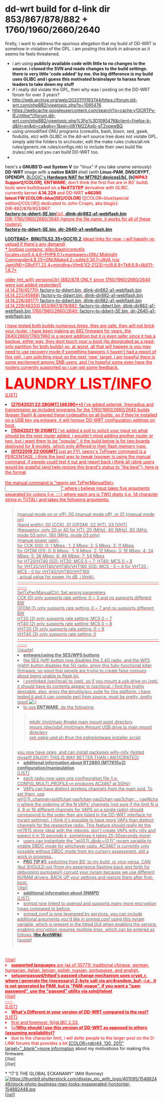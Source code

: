# dd-wrt build for d-link dir 853/867/878/882 + 1760/1960/2660/2640
firstly, i want to address the spurious allegation that my build of DD-WRT is somehow in violation of the GPL. i am posting this blurb in advance as it seems he feels threatened.
* i am using **publicly available code with little to no changes to the source. i cloned the SVN and made changes to the build settings. there is very little 'code added' by me. the big difference is my build uses GLIBC and i guess this motivated brainslayer to harass forum leaders to take down my stuff**
* if i really did violate the GPL, then why was i posting on the DD-WRT forum for over 3 years? 
* http://web.archive.org/web/20201111193744/https://forum.dd-wrt.com/phpBB2/viewtopic.php?p=1095476
* https://webcache.googleusercontent.com/search?q=cache:y13CRTPv-IEJ:https*//forum.dd-wrt.com/phpBB2/viewtopic.php%3Fp%3D1095476&client=firefox-b-d&hl=en&gl=ca&gbv=1&sei=iil8YM2ZAsjb-gT2vpewBQ
* using unmodified GNU programs (coreutils, bash, bison, sed, gawk, findutils, etc) with GLIBC in the dd-wrt source tree does not violate GPL. simply add the folders  to src/router, edit the make rules (rules/all.mk rules/generic.mk rules/configs.mk) to include their own build file (rules/<file>.mk) and you can build DD-WRT too. 
*

<p>here's a <strong>GNUBS'D-out System V</strong> (or "linux" if you take uname seriously) <strong>DD-WRT</strong> image with a <strong>native BASH</strong> shell (with <strong>Linux-PAM</strong>, <strong>DNSCRYPT</strong>, <strong>OPENDPI</strong>, <a href="https://github.com/openwrt/openwrt/commit/424a9ae128bd2045cd4bfd6e3229f2529d150a25">BLOGIC's <strong>Hardware NAT for MT7621 devices[/b[</a>, [b]<font color="red">WPA3 Support[/COLOR]</strong>, <strong>ENTWARE</strong>; don't think the first five are in BS' build). tools were built/based on a <strong>NeXTSTEP</strong> derivative with GLIBC.<br />
currently kernel <strong>4.14.229</strong> and DD-WRT <strong>v46390<br />
latest FW [COLOR=blue]SE[/COLOR]</strong> ([[COLOR=blue]special edition[/COLOR]] dedicated to John Crispin, aka blogic):<br />
DIR-882/878/853/867:<br />
<u><strong><a href="https://www.sendspace.com/file/xre67m">factory-to-ddwrt-SE.bin</a></strong>[/u], <u><strong><a href="https://www.sendspace.com/file/e4nomk">dlink-dir882-a1-webflash.bin</a></strong></u><br />
DIR-1760/1960/2660/2640 (ignore the file name, it works for all of these routers):<br />
<strong><u><a href="https://www.sendspace.com/file/gp12hv">factory-to-ddwrt-SE.bin</a></u></strong>, <u><strong><a href="https://www.sendspace.com/file/4wzg1c">dir-2640-a1-webflash.bin</a></p><p><a href="https://www.sendspace.com/file/doyuy1">LOOTBAG*</a></strong></u>, <u><strong><a href="https://www.sendspace.com/file/mxksfk">BINUTILS2.35+GCC10.2</a></strong></u> (dead links for now; i will happily re-upload if there's any demand)<br />
<strong>*</strong> lootbag contains: glibc/bash/coreutils locales+tor0.4.4.6+PHP8.0.1+manpages+GNU Midnight Commander4.8.25+GNUMake4.2+sqlite3.30.1+JAVA (via JamVM)+GRoFF1.22.4+minidlna+VIm8.1(2-2123)+tcl8.6.9+Tk8.6.9+libX11-1.6.7*</p><p>older (mt_wifi) versions[/b] (882/878 ONLY since 1760/1960/2660/2640 were just added yesterday!)<br />
(4.14.219/45770) <a href="https://www.sendspace.com/file/c3mfdx">factory-to-ddwrt.bin</a>, <a href="https://www.sendspace.com/file/h1i7hg">dlink-dir882-a1-webflash.bin</a><br />
(4.14.222/45888) <a href="https://www.sendspace.com/file/dsxn7c">factory-to-ddwrt.bin</a>, <a href="https://www.sendspace.com/file/o8v4kc">dlink-dir882-a1-webflash.bin</a><br />
(4.14.226/46177) <a href="https://www.sendspace.com/file/sflda8">factory-to-ddwrt.bin</a>, <a href="https://www.sendspace.com/file/uqdu7s">dlink-dir882-a1-webflash.bin</a><br />
(4.14.229/46333) 853/867/878/882: <a href="https://www.sendspace.com/file/bv148j">factory-to-ddwrt.bin</a>, <a href="https://www.sendspace.com/file/8fdwtk">dlink-dir882-a1-webflash.bin</a> 1760/1960/2660/2640: <a href="https://www.sendspace.com/file/ew4wb7">factory-to-ddwrt-SE.bin</a>, <a href="https://www.sendspace.com/file/6upt3q">dir-2640-a1-webflash.bin</a></p><p>i have tested both builds numerous times, they are safe. they will not brick your router. i have been making an 882 firmware for years. the 2640/2660/1760/1960 is a recent addition but it is even safer since it has a backup. either way, they dont touch your u-boot (its designated as a read-only partition for both builds) so, at worst, all that will happen is you may need to use recovery mode if something happens (i haven't had a report of this yet). i am soliciting input on the next 'new' target. i am hopeful there is some excitement among SNB users, and i'm hopeful some even have the routers currently supported so i can get some feedback.</p><p><u><strong><font size="7">LAUNDRY LIST/INFO</font></strong></u><br />
[LIST]<br />
<li><strong>[27042021 22:28GMT] (46390++) </strong>i've added asterisk, freeradius and transmission as included programs for the 1760/1960/2660/2640 builds (bigger flash) & opened these codepaths on all builds, so if they're installed on a USB key via entware, it will honour DD-WRT configuration settings on boot.</li><li><strong>[15042021 19:31GMT]</strong> i've added a poll to solicit your input on what should be the next router added. i wouldn't mind adding another router or two, but i want them to be "popular". it the build below is for two boards deployed for 8 models, which only differed in their flash memory type.</li><li><strong>[01122019 22:00GMT]</strong> just an FYI, iwpriv's TxPower command is a PERCENTAGE. i think the best way to tweak txpower is using the manual command. if people could test it out and report back i think all ralink users would be grateful (and help restore this brand's status to "the best"). here is the format</li><br />
the manual command is "iwpriv <radio> set TxPwrManualSet=<input>" where i believe input takes five arguments separated by colons (i.e. <arg1>:<arg2>:<arg3>:<arg4>:<arg5>) where each arg is TWO digits (i.e. 14 character string in TOTAL) and takes the following arguments:</p><p><blockquote><br />
<arg1> (manual mode on or off): 00 (manual mode off), or 01 (manual mode on)<br />
<arg2> (band width): 00 (CCK), 01 (OFDM), 02 (HT), 03 (VHT)<br />
<arg3> (frequency, only 20 or 40 for HT): 20 (MHz), 40 (MHz), 80 (MHz, mode 03 only), 160 (MHz, mode 03 only)<br />
<arg4> (manual power rate):<br />
for CCK (00): 0: 1 Mbps ; 1: 2 Mbps; 2: 5 Mbps; 3: 11 Mbps<br />
for OFDM (01): 0: 6 Mbps ; 1: 9 Mbps; 2: 12 Mbps; 3: 18 Mbps; 4: 24 Mbps; 5: 36 Mbps; 6: 48 Mbps; 7: 54 Mbps<br />
for HT20/HT40 (02): HT20: MCS 0 ~ 7; HT40: MCS 0 ~ 8<br />
for VHT20/VHT40/VHT80/VHT160 (03): MCS - 0 ~ 9 for VHT20 ; MCS - 0 for VHT40/VHT80/VHT160<br />
<arg5>: actual value for power (in dB, i think).<br />
-----------------------------------------------------------------------------<br />
SetTxPwrManualCtrl: Set wrong parameters<br />
CCK (0) only supports rate setting: 0 ~ 3 and no supports different BW<br />
OFDM (1) only supports rate setting: 0 ~ 7 and no supports different BW<br />
HT20 (2) only supports rate setting: MCS 0 ~ 7<br />
HT40 (2) only supports rate setting: MCS 0 ~ 8<br />
VHT20 (3) only supports rate setting: 0 ~ 9<br />
VHT40 (3) only supports rate setting: 0<br />
-----------------------------------------------------------------------------<br />
[/quote]<br />
<li><u><strong>entware/using the SES/WPS buttons</strong></u></li><li>the SES (left) button now disables the 2.4G radio, and the WPS (right) button disables the 5G radio. enjoy this fully-functional killer firmware. so good that people are trying to create false rumours about being unable to flash lol.</li><li>i symlinked /usr/local/ to /opt/. so if you mount a usb drive on /opt/, it should have its contents appear in /usr/local. i find this highly desirable. also, enjoy the binutils/gcc suite for this platform. i have tested it and it can compile perl from source. must be pretty, pretty good <img alt=";)" src="/images/emoticons/emoticon-wink.png" /></li><li>to use <u><strong>ENTWARE</strong></u>, do the following:</li><blockquote><br />
mkdir /mnt/main #make main mount point directory<br />
mount /dev/sda1 /mnt/main #mount USB drive to main mount directory<br />
opt-opkg-upd.sh #run the opkg/entware installer script<br />
</blockquote><br />
you now have opkg, and can install packages willy-nilly (tested myself! ENJOY! THIS IS WAY BETTER THAN I ANTICIPATED)<br />
<li><u><strong>additional information about RT2880 (MT7615x2) configuration/manipulation</strong></u></li>[LIST]<br />
<li>each radio now uses one configuration file (i.e. CONFIG_MULTI_PROFILE=n produces AC3467 at 5GHz)</li><li>VAPs can have distinct wireless channels from the main ssid. To set them, use wl{0,1}_channel=ssid1chan;vap1chan;vap2chan;vap3chan;...;vapNchan where the ordering of the N VAPs' channels (not sure if the limit N is 4, 8 or 16 different channels for VAPS on a single radio) should correspond to the order they are listed in the DD-WRT interface (or nvram settings). I think it's possible to have more VAPs than distinct channels for the respective radio. This feature should really let the mt7615 shine (deal with the reboots. don't create VAPs willy nilly and expect it in 10 seconds k, sometimes it takes 25-30seconds more)</li><li>users can instantiate the "wl{0,1}_dbdc={0,1}" nvram variable to enable DBDC mode for whichever radio. AC3467 is currently only possible without DBDC mode from my cursory assessment. still a work in progress.</li><li><strong>PRO TIP #1:</strong> switching from BS' to my build, or vice-versa, CAN (but SHOULD not [from my experience flashing back and forth for debugging purposes]) corrupt your nvram because we use different NVRAM drivers. BACK UP your settings and restore them after first-boot.</li>[/list]<br />
<li><u><strong> additional information about SNMPD </strong></u></li>[LIST]<br />
<li>snmpd now linked to openssl and supports many more encryption types compared to before.</li><li>snmpd_conf is now leveraged by services. you can include additional arguments you'd like in snmpd.conf using this nvram variable, which is present in the httpd GUI when enabling the service. enabling encryption requires multiple lines, which can be entered as follows (<strong><a href="https://wiki.archlinux.org/index.php/snmpd">thx ArchWiki</a></strong>)</li>[quote]<br />
<nvram set snmpd_conf="rouser *desired username for snmp crypto*<hit enter><br />
createUser *desired username for snmp crypto* SHA *desired SHA password* AES *desired AES password*"<hit enter><br />
</blockquote><br />
[/list]<br />
<li><u><strong>supported languages</strong></u> are (as of 35771): traditional chinese, german, hungarian, italian, latvian, polish, russian, portuguese, and english.</li><li><strong> setuserpasswd/httpd's passwd change mechanism uses crypt_r, where i generate the (necessary) 2-byte salt via arc4random_buf--<u>i.e., it is not generated by PAM, but is "PAM-esque". if you want a "pam password", use the "passwd" utility via sshd/telnet</u></strong></li>[/list]<br />
----<br />
[LIST]<br />
<li><u><strong>What's Different in your version of DD-WRT compared to the rest?</strong></u></li><li>[u]<strong>Why should I use this version of DD-WRT as opposed to others (assuming availability)?</strong></u></li>[LIST]<br />
<li>first and foremost: [b]gLIBC 2.33</b>.</li><li>due to the character limit, i will defer people to the larger post on the D-LINK forums that provides a bit <a href="http://forums.dlink.com/index.php?topic=76161.0">[COLOR=rgb(44, 130, 201)" target="_blank">more information</font></a> about my motivations for making this firmware.</li>[/list]<br />
[/list]</p><p>* "IT'S THE GLOBAL ECKANAMY" (Mitt Romney) <cue gesture:><br />
<a href="https://thumb9.shutterstock.com/display_pic_with_logo/401095/154882448/stock-photo-business-man-looks-exasperated-horizontal-154882448.jpg" target="_blank"><img src="https://thumb9.shutterstock.com/display_pic_with_logo/401095/154882448/stock-photo-business-man-looks-exasperated-horizontal-154882448.jpg" alt="https://thumb9.shutterstock.com/display_pic_with_logo/401095/154882448/stock-photo-business-man-looks-exasperated-horizontal-154882448.jpg" border="0" />[/url]</p>

